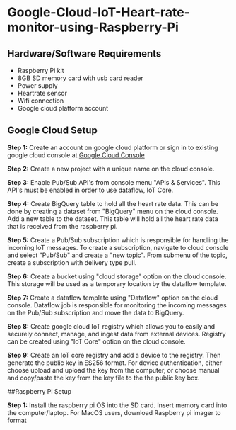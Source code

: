 # Google-Cloud-IoT-Heart-rate-monitor-using-Raspberry-Pi

## Hardware/Software Requirements
* Raspberry Pi kit
* 8GB SD memory card with usb card reader
* Power supply
* Heartrate sensor
* Wifi connection
* Google cloud platform account

## Google Cloud Setup

**Step 1:** Create an account on google cloud platform or sign in to existing google cloud console at [Google Cloud Console](https://console.cloud.google.com)

**Step 2:** Create a new project with a unique name on the cloud console.

**Step 3:** Enable Pub/Sub API's from console menu "APIs & Services". This API's must be enabled in order to use dataflow, IoT Core.

**Step 4:** Create BigQuery table to hold all the heart rate data. This can be done by creating a dataset from "BigQuery" menu on the cloud console. Add a new table to the dataset. This table will hold all the heart rate data that is received from the raspberry pi.

**Step 5:** Create a Pub/Sub subscription which is responsible for handling the incoming IoT messages. To create a subscription, navigate to cloud console and select "Pub/Sub" and create a "new topic". From submenu of the topic, create a subscription with delivery type pull.

**Step 6:** Create a bucket using "cloud storage" option on the cloud console. This storage will be used as a temporary location by the dataflow template.

**Step 7:** Create a dataflow template using "Dataflow" option on the cloud console. Dataflow job is responsible for monitoring the incoming messages on the Pub/Sub subscription and move the data to BigQuery. 

**Step 8:** Create google cloud IoT registry which allows you to easily and securely connect, manage, and ingest data from external devices. Registry can be created using "IoT Core" option on the cloud console.

**Step 9:** Create an IoT core registry and add a device to the registry. Then generate the public key in ES256 format. For device authentication, either choose upload and upload the key from the computer, or choose manual and copy/paste the key from the key file to the the public key box.


##Raspberry Pi Setup

**Step 1:** Install the raspberry pi OS into the SD card. 
Insert memory card into the computer/laptop. 
For MacOS users, download Raspberry pi imager to format

